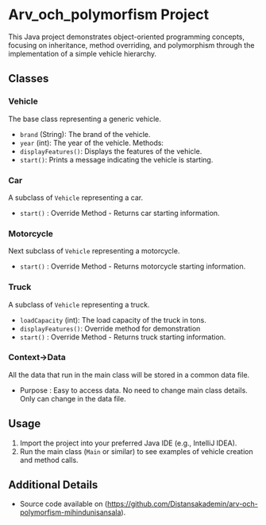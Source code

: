 # Arv_och_polymorfism Project
This Java project demonstrates object-oriented programming concepts, focusing on inheritance,
method overriding, and polymorphism through the implementation of a simple vehicle hierarchy.

## Classes
### Vehicle
The base class representing a generic vehicle.
- `brand` (String): The brand of the vehicle.
- `year` (int): The year of the vehicle.
  Methods:
- `displayFeatures()`: Displays the features of the vehicle.
- `start()`: Prints a message indicating the vehicle is starting.
### Car
A subclass of `Vehicle` representing a car.
- `start()` : Override Method - Returns car starting information.
### Motorcycle
Next subclass of `Vehicle` representing a motorcycle.
- `start()` : Override Method - Returns motorcycle starting information.
### Truck
A subclass of `Vehicle` representing a truck.
- `loadCapacity` (int): The load capacity of the truck in tons.
- `displayFeatures()`:  Override method for demonstration
- `start()` : Override Method - Returns truck starting information.
### Context->Data
All the data that run in the main class will be stored in a common data file.
- Purpose : Easy to access data. No need to change main class details. Only can change in the data file.
## Usage
1. Import the project into your preferred Java IDE (e.g., IntelliJ IDEA).
2. Run the main class (`Main` or similar) to see examples of vehicle creation and method calls.
## Additional Details
- Source code available on (https://github.com/Distansakademin/arv-och-polymorfism-mihindunisansala).
